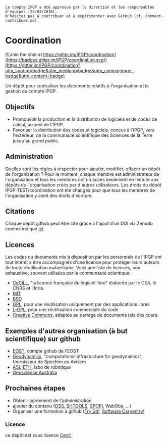```
Le compte IPGP a été approuvé par la direction et les responsables d'équipes (24/03/2016). 
N'hésitez pas à contribuer et à expérimenter avec GitHub (cf. comment-contribuer.md).
```
# Coordination

[![Join the chat at https://gitter.im/IPGP/coordination](https://badges.gitter.im/IPGP/coordination.svg)](https://gitter.im/IPGP/coordination?utm_source=badge&utm_medium=badge&utm_campaign=pr-badge&utm_content=badge)

Un dépôt pour centraliser les documents relatifs à l'organisation et la gestion du compte IPGP.

## Objectifs
  - Promouvoir la production et la distribution de logiciels et de codes de calcul, au sein de l'IPGP.
  - Favoriser la distribution des codes et logiciels, conçus à l'IPGP, vers l'extérieur, de la communauté scientifique des Sciences de la Terre jusqu'au grand public.
  
## Administration
Quelles sont les règles à respecter pour ajouter, modifier, effacer un dépôt de l'organisation ? Pour le moment, chaque membre est administrateur de l'organisation et tous les membres ont un accès seulement en lecture aux dépôts de l'organisation créés par d'autres utilisateurs. Les droits du dépôt IPGP-TEST/coordination ont été changés pour que tous les membres de l'organisation y aient des droits d'écriture.

## Citations
Chaque dépôt github peut être cité grâce à l'ajout d'un DOI via Zenodo comme indiqué [ici](https://guides.github.com/activities/citable-code/).

## Licences
Les codes ou documents mis à disposition par les personnels de l'IPGP ont tout intérêt à être accompagnés d'une licence pour protéger leurs auteurs de toute réutilisation malveillante. Voici une liste de licences, non exhaustive, souvent utilisées par la communauté scientique: 
  * [CeCiLL](http://www.cecill.info/), "la licence française du logiciel libre" élaborée par le CEA, le CNRS et l'Inria. 
  * [MIT](https://opensource.org/licenses/MIT)
  * [BSD](https://opensource.org/licenses/BSD-3-Clause)
  * [GPL](http://www.gnu.org/licenses/gpl-3.0.en.html), pour une réutilisation uniquement par des applications libres
  * [L-GPL](http://www.gnu.org/licenses/old-licenses/lgpl-2.1.en.html), pour une réutilisation commerciale du code
  * [Creative Commons](http://creativecommons.org/), adaptée au partage de documents tels des cours.

## Exemples d'autres organisation (à but scientifique) sur github
  - [EOST](http://github.com/eost), compte github de l'EOST
  - [Geodynamics](https://github.com/geodynamics), "computational infrastucture for geodynamics", fournisseur de Specfem ou Axisem
  - [ASL-ETH](https://github.com/ethz-asl), labo de robotique
  - [Geoscience Australia](https://github.com/GeoscienceAustralia)

## Prochaines étapes
 - Obtenir agréement de l'administration
 - ajouter du contenu ([OSS](http://morpho.ipgp.fr/OSS), [SHTOOLS](http://github.com/SHTOOLS/SHTOOLS), [SPOPI](https://github.com/bonaime/spopi), WebObs, ...)
 - Organiser une formation à github ([Try Git!](https://try.github.io), [Software Carpentry](http://swcarpentry.github.io/git-novice/))
 
### Licence
ce dépôt est sous licence [Cecill](http://www.cecill.info/).

